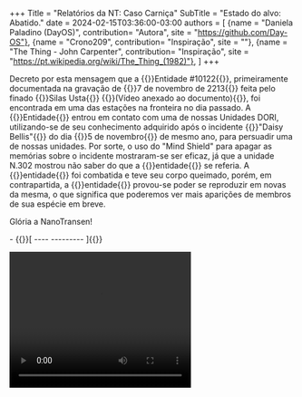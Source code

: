 +++
Title = "Relatórios da NT:  Caso Carniça"
SubTitle = "Estado do alvo: Abatido."
date = 2024-02-15T03:36:00-03:00
authors = [
    {name = "Daniela Paladino (DayOS)", contribution= "Autora", site = "https://github.com/Day-OS"},
    {name = "Crono209", contribution= "Inspiração", site = ""},
    {name = "The Thing - John Carpenter", contribution= "Inspiração", site = "https://pt.wikipedia.org/wiki/The_Thing_(1982)"},
]
+++



Decreto por esta mensagem que a {{<color color="red">}}Entidade #10122{{</color>}}, primeiramente documentada na gravação de {{<color color="blue">}}7 de novembro de 2213{{</color>}} feita pelo finado {{<color color="blue">}}Silas Usta{{</color>}} {{<color color="green">}}(Vídeo anexado ao documento){{</color>}}, foi encontrada em uma das estações na fronteira no dia passado. A {{<color color="red">}}Entidade{{</color>}} entrou em contato com uma de nossas Unidades DORI, utilizando-se de seu conhecimento adquirido após o incidente {{<color color="blue">}}"Daisy Bellis"{{</color>}} do dia {{<color color="blue">}}5 de novembro{{</color>}} de mesmo ano, para persuadir uma de nossas unidades. Por sorte, o uso do "Mind Shield" para apagar as memórias sobre o incidente mostraram-se ser eficaz, já que a unidade N.302 mostrou não saber do que a {{<color color="red">}}entidade{{</color>}} se referia. A {{<color color="red">}}entidade{{</color>}} foi combatida e teve seu corpo queimado, porém, em contrapartida, a {{<color color="red">}}entidade{{</color>}}
 provou-se poder se reproduzir em novas da mesma, o que significa que 
poderemos ver mais aparições de membros de sua espécie em breve.

Glória a NanoTransen!

\- {{<color color="red">}}[ ---- --------- ]{{</color>}}

<video width="320" height="240" controls>
  <source src="/dori/6video.mp4" type="video/mp4">
</video>
